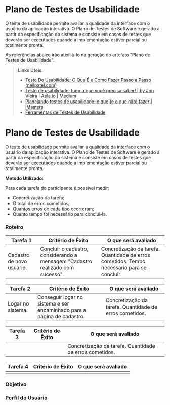 # Plano de Testes de Usabilidade

O teste de usabilidade permite avaliar a qualidade da interface com o usuário da aplicação interativa. O Plano de Testes de Software é gerado a partir da especificação do sistema e consiste em casos de testes que deverão ser executados quando a implementação estiver parcial ou totalmente pronta.

As referências abaixo irão auxiliá-lo na geração do artefato "Plano de Testes de Usabilidade".

> **Links Úteis**:
> - [Teste De Usabilidade: O Que É e Como Fazer Passo a Passo (neilpatel.com)](https://neilpatel.com/br/blog/teste-de-usabilidade/)
> - [Teste de usabilidade: tudo o que você precisa saber! | by Jon Vieira | Aela.io | Medium](https://medium.com/aela/teste-de-usabilidade-o-que-voc%C3%AA-precisa-saber-39a36343d9a6/)
> - [Planejando testes de usabilidade: o que (e o que não) fazer | iMasters](https://imasters.com.br/design-ux/planejando-testes-de-usabilidade-o-que-e-o-que-nao-fazer/)
> - [Ferramentas de Testes de Usabilidade](https://www.usability.gov/how-to-and-tools/resources/templates.html)

# Plano de Testes de Usabilidade

O teste de usabilidade permite avaliar a qualidade da interface com o usuário da aplicação interativa. O Plano de Testes de Software é gerado a partir da especificação do sistema e consiste em casos de testes que deverão ser executados quando a implementação estiver parcial ou totalmente pronta.

**Metodo Utilizado:** 

Para cada tarefa do participante é possível medir:

-	Concretização da tarefa;
-	O total de erros cometidos;
-	Quantos erros de cada tipo ocorreram;
-	Quanto tempo foi necessário para conclui-la.

### __Roteiro__ 

| **Tarefa 1** | **Critério de Êxito** | **O que será avaliado** |
|--------------|-----------------------|-------------------------|
|Cadastro de novo usuário. | Concluir o cadastro, considerando a mensagem "Cadastro realizado com sucesso". | Concretização da tarefa. Quantidade de erros cometidos. Tempo necessario para se concluir. |

| **Tarefa 2** | **Critério de Êxito** | **O que será avaliado** |
|--------------|-----------------------|-------------------------|
|Logar no sistema. | Conseguir logar no sistema e ser encaminhado para a página de cadastro. | Concretização da tarefa. Quantidade de erros cometidos. |

| **Tarefa 3** | **Critério de Êxito** | **O que será avaliado** |
|--------------|-----------------------|-------------------------|
| | | Concretização da tarefa. Quantidade de erros cometidos. |

| **Tarefa 4** | **Critério de Êxito** | **O que será avaliado** |
|--------------|-----------------------|-------------------------|
|  |  |  |


### __Objetivo__


### __Perfil do Usuário__




